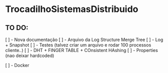 # TrocadilhoSistemasDistribuido

## TO DO:
[ ] - Nova documentação
[ ] - Arquivo da Log Structure Merge Tree
[ ] - Log + Snapshot
[ ] - Testes (talvez criar um arquivo e rodar 100 processos cliente..)
[ ] - DHT + FINGER TABLE + COnsistent HAshing
[ ] - Properties (nao deixar hardcoded)

[ ] - Docker

